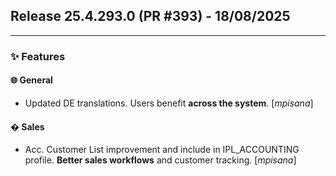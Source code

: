 ## Release 25.4.293.0 (PR #393) - 18/08/2025
---
### ✨ Features

#### 🌐 General
  * Updated DE translations. Users benefit **across the system**. [*mpisana*]

#### �️ Sales
  * Acc. Customer List improvement and include in IPL_ACCOUNTING profile. **Better sales workflows** and customer tracking. [*mpisana*]

